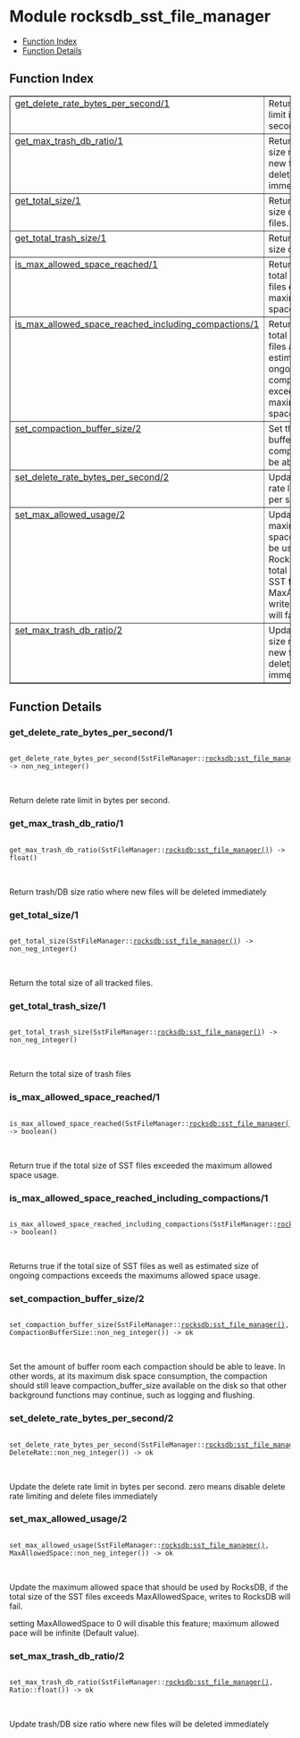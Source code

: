

# Module rocksdb_sst_file_manager #
* [Function Index](#index)
* [Function Details](#functions)

<a name="index"></a>

## Function Index ##


<table width="100%" border="1" cellspacing="0" cellpadding="2" summary="function index"><tr><td valign="top"><a href="#get_delete_rate_bytes_per_second-1">get_delete_rate_bytes_per_second/1</a></td><td>Return delete rate limit in bytes per second.</td></tr><tr><td valign="top"><a href="#get_max_trash_db_ratio-1">get_max_trash_db_ratio/1</a></td><td>Return trash/DB size ratio where new files will be deleted immediately.</td></tr><tr><td valign="top"><a href="#get_total_size-1">get_total_size/1</a></td><td>Return the total size of all tracked files.</td></tr><tr><td valign="top"><a href="#get_total_trash_size-1">get_total_trash_size/1</a></td><td>Return the total size of trash files.</td></tr><tr><td valign="top"><a href="#is_max_allowed_space_reached-1">is_max_allowed_space_reached/1</a></td><td>Return true if the total size of SST files exceeded the maximum allowed
space usage.</td></tr><tr><td valign="top"><a href="#is_max_allowed_space_reached_including_compactions-1">is_max_allowed_space_reached_including_compactions/1</a></td><td>Returns true if the total size of SST files as well as estimated size
of ongoing compactions exceeds the maximums allowed space usage.</td></tr><tr><td valign="top"><a href="#set_compaction_buffer_size-2">set_compaction_buffer_size/2</a></td><td>Set the amount of buffer room each compaction should be able to leave.</td></tr><tr><td valign="top"><a href="#set_delete_rate_bytes_per_second-2">set_delete_rate_bytes_per_second/2</a></td><td>Update the delete rate limit in bytes per second.</td></tr><tr><td valign="top"><a href="#set_max_allowed_usage-2">set_max_allowed_usage/2</a></td><td>Update the maximum allowed space that should be used by RocksDB, if
the total size of the SST files exceeds MaxAllowedSpace, writes to
RocksDB will fail.</td></tr><tr><td valign="top"><a href="#set_max_trash_db_ratio-2">set_max_trash_db_ratio/2</a></td><td>Update trash/DB size ratio where new files will be deleted immediately.</td></tr></table>


<a name="functions"></a>

## Function Details ##

<a name="get_delete_rate_bytes_per_second-1"></a>

### get_delete_rate_bytes_per_second/1 ###

<pre><code>
get_delete_rate_bytes_per_second(SstFileManager::<a href="rocksdb.md#type-sst_file_manager">rocksdb:sst_file_manager()</a>) -&gt; non_neg_integer()
</code></pre>
<br />

Return delete rate limit in bytes per second.

<a name="get_max_trash_db_ratio-1"></a>

### get_max_trash_db_ratio/1 ###

<pre><code>
get_max_trash_db_ratio(SstFileManager::<a href="rocksdb.md#type-sst_file_manager">rocksdb:sst_file_manager()</a>) -&gt; float()
</code></pre>
<br />

Return trash/DB size ratio where new files will be deleted immediately

<a name="get_total_size-1"></a>

### get_total_size/1 ###

<pre><code>
get_total_size(SstFileManager::<a href="rocksdb.md#type-sst_file_manager">rocksdb:sst_file_manager()</a>) -&gt; non_neg_integer()
</code></pre>
<br />

Return the total size of all tracked files.

<a name="get_total_trash_size-1"></a>

### get_total_trash_size/1 ###

<pre><code>
get_total_trash_size(SstFileManager::<a href="rocksdb.md#type-sst_file_manager">rocksdb:sst_file_manager()</a>) -&gt; non_neg_integer()
</code></pre>
<br />

Return the total size of trash files

<a name="is_max_allowed_space_reached-1"></a>

### is_max_allowed_space_reached/1 ###

<pre><code>
is_max_allowed_space_reached(SstFileManager::<a href="rocksdb.md#type-sst_file_manager">rocksdb:sst_file_manager()</a>) -&gt; boolean()
</code></pre>
<br />

Return true if the total size of SST files exceeded the maximum allowed
space usage.

<a name="is_max_allowed_space_reached_including_compactions-1"></a>

### is_max_allowed_space_reached_including_compactions/1 ###

<pre><code>
is_max_allowed_space_reached_including_compactions(SstFileManager::<a href="rocksdb.md#type-sst_file_manager">rocksdb:sst_file_manager()</a>) -&gt; boolean()
</code></pre>
<br />

Returns true if the total size of SST files as well as estimated size
of ongoing compactions exceeds the maximums allowed space usage.

<a name="set_compaction_buffer_size-2"></a>

### set_compaction_buffer_size/2 ###

<pre><code>
set_compaction_buffer_size(SstFileManager::<a href="rocksdb.md#type-sst_file_manager">rocksdb:sst_file_manager()</a>, CompactionBufferSize::non_neg_integer()) -&gt; ok
</code></pre>
<br />

Set the amount of buffer room each compaction should be able to leave.
In other words, at its maximum disk space consumption, the compaction
should still leave compaction_buffer_size available on the disk so that
other background functions may continue, such as logging and flushing.

<a name="set_delete_rate_bytes_per_second-2"></a>

### set_delete_rate_bytes_per_second/2 ###

<pre><code>
set_delete_rate_bytes_per_second(SstFileManager::<a href="rocksdb.md#type-sst_file_manager">rocksdb:sst_file_manager()</a>, DeleteRate::non_neg_integer()) -&gt; ok
</code></pre>
<br />

Update the delete rate limit in bytes per second.
zero means disable delete rate limiting and delete files immediately

<a name="set_max_allowed_usage-2"></a>

### set_max_allowed_usage/2 ###

<pre><code>
set_max_allowed_usage(SstFileManager::<a href="rocksdb.md#type-sst_file_manager">rocksdb:sst_file_manager()</a>, MaxAllowedSpace::non_neg_integer()) -&gt; ok
</code></pre>
<br />

Update the maximum allowed space that should be used by RocksDB, if
the total size of the SST files exceeds MaxAllowedSpace, writes to
RocksDB will fail.

setting MaxAllowedSpace to 0 will disable this feature; maximum allowed
pace will be infinite (Default value).

<a name="set_max_trash_db_ratio-2"></a>

### set_max_trash_db_ratio/2 ###

<pre><code>
set_max_trash_db_ratio(SstFileManager::<a href="rocksdb.md#type-sst_file_manager">rocksdb:sst_file_manager()</a>, Ratio::float()) -&gt; ok
</code></pre>
<br />

Update trash/DB size ratio where new files will be deleted immediately

